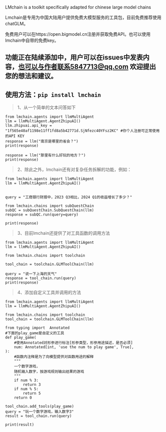 LMchain is a toolkit specifically adapted for chinese large model chains

Lmchain是专用为中国大陆用户提供免费大模型服务的工具包，目前免费推荐使用chatGLM。

免费用户可以在https://open.bigmodel.cn注册并获取免费API。也可以使用lmchain中自带的免费key。

功能正在陆续添加中，用户可以在issues中发表内容，也可以与作者联系5847713@qq.com
欢迎提出您的想法和建议。
-----------------------------------------------------------------------------
使用方法：```pip install lmchain```
-----------------------------------------------------------------------------

>1、从一个简单的文本问答如下
```
from lmchain.agents import llmMultiAgent
llm = llmMultiAgent.AgentZhipuAI()
llm.zhipuai.api_key = "1f565e40af1198e11ff1fd8a5b42771d.SjNfezc40YFsz2KC" #你个人注册可正常使用的API KEY
response = llm("南京是哪里的省会？")
print(response)

response = llm("那里有什么好玩的地方？")
print(response)
```

>2、除此之外，lmchain还有对复杂任务拆解的功能，例如：
```
from lmchain.agents import llmMultiAgent
llm = llmMultiAgent.AgentZhipuAI()


query = "工商银行财报中，2023 Q3相比，2024 Q1的收益增长了多少？"

from lmchain.chains import subQuestChain
subQC = subQuestChain.SubQuestChain(llm)
response = subQC.run(query=query)

print(response)
```

>3、目前lmchain还提供了对工具函数的调用方法
```
from lmchain.agents import llmMultiAgent
llm = llmMultiAgent.AgentZhipuAI()

from lmchain.chains import toolchain

tool_chain = toolchain.GLMToolChain(llm)

query = "说一下上海的天气"
response = tool_chain.run(query)
print(response)
```

>4、添加自定义工具并调用的方法
```
from lmchain.agents import llmMultiAgent
llm = llmMultiAgent.AgentZhipuAI()

from lmchain.chains import toolchain
tool_chain = toolchain.GLMToolChain(llm)

from typing import  Annotated
#下面的play_game是自定义的工具
def play_game(
    #使用Annotated对形参进行标注[形参类型，形参用途描述，是否必须]
    num: Annotated[int, 'use the num to play game', True],
):
    #函数内注释是为了向模型提供对函数用途的解释
    """
    一个数字游戏，
    随机输入数字，按游戏规则输出结果的游戏
    """
    if num % 3:
        return 3
    if num % 5:
        return 5
    return 0

tool_chain.add_tools(play_game)
query = "玩一个数字游戏，输入数字3"
result = tool_chain.run(query)

print(result)

```





